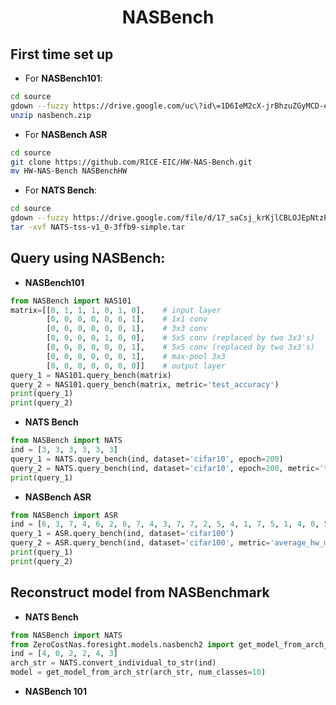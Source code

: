 <div align='center'>

# NASBench

</div>

## First time set up
- For **NASBench101**: 
```bash
cd source  
gdown --fuzzy https://drive.google.com/uc\?id\=1D6IeM2cX-jrBhzuZGyMCD-emEXm6ndDW
unzip nasbench.zip
```
- For **NASBench ASR**
```bash
cd source 
git clone https://github.com/RICE-EIC/HW-NAS-Bench.git
mv HW-NAS-Bench NASBenchHW
```
- For **NATS Bench**: 
```bash
cd source
gdown --fuzzy https://drive.google.com/file/d/17_saCsj_krKjlCBLOJEpNtzPXArMCqxU/view
tar -xvf NATS-tss-v1_0-3ffb9-simple.tar
```

## Query using NASBench:
- **NASBench101**
```python
from NASBench import NAS101
matrix=[[0, 1, 1, 1, 0, 1, 0],    # input layer
        [0, 0, 0, 0, 0, 0, 1],    # 1x1 conv
        [0, 0, 0, 0, 0, 0, 1],    # 3x3 conv
        [0, 0, 0, 0, 1, 0, 0],    # 5x5 conv (replaced by two 3x3's)
        [0, 0, 0, 0, 0, 0, 1],    # 5x5 conv (replaced by two 3x3's)
        [0, 0, 0, 0, 0, 0, 1],    # max-pool 3x3
        [0, 0, 0, 0, 0, 0, 0]]    # output layer
query_1 = NAS101.query_bench(matrix) 
query_2 = NAS101.query_bench(matrix, metric='test_accuracy')
print(query_1)
print(query_2)
```
- **NATS Bench**
```python
from NASBench import NATS
ind = [3, 3, 3, 3, 3, 3]
query_1 = NATS.query_bench(ind, dataset='cifar10', epoch=200)
query_2 = NATS.query_bench(ind, dataset='cifar10', epoch=200, metric='test-accuracy')
print(query_1)
```
- **NASBench ASR**
```python
from NASBench import ASR 
ind = [6, 3, 7, 4, 6, 2, 6, 7, 4, 3, 7, 7, 2, 5, 4, 1, 7, 5, 1, 4, 0, 5]
query_1 = ASR.query_bench(ind, dataset='cifar100')
query_2 = ASR.query_bench(ind, dataset='cifar100', metric='average_hw_metric')
print(query_1)
print(query_2)
```
## Reconstruct model from NASBenchmark
- **NATS Bench**
```python
from NASBench import NATS
from ZeroCostNas.foresight.models.nasbench2 import get_model_from_arch_str
ind = [4, 0, 2, 2, 4, 3]
arch_str = NATS.convert_individual_to_str(ind)
model = get_model_from_arch_str(arch_str, num_classes=10)
```

- **NASBench 101**
```python

```